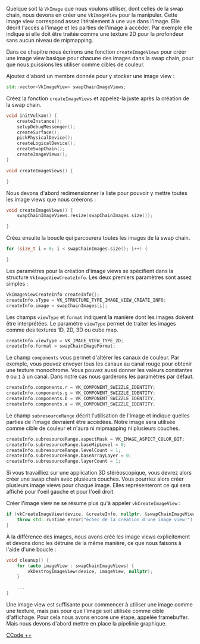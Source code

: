 Quelque soit la `VkImage` que nous voulons utiliser, dont celles de la swap chain, nous devons en créer une 
`VkImageView` pour la manipuler. Cette image view correspond assez litéralement à une vue dans l'image. Elle décrit 
l'accès à l'image et les parties de l'image à accéder. Par exemple elle indique si elle doit être traitée comme une 
texture 2D pour la profondeur sans aucun niveau de mipmapping.

Dans ce chapitre nous écrirons une fonction `createImageViews` pour créer une image view basique pour chacune des 
images dans la swap chain, pour que nous puissions les utiliser comme cibles de couleur.

Ajoutez d'abord un membre donnée pour y stocker une image view :

```c++
std::vector<VkImageView> swapChainImageViews;
```

Créez la fonction `createImageViews` et appelez-la juste après la création de la swap chain.

```c++
void initVulkan() {
    createInstance();
    setupDebugMessenger();
    createSurface();
    pickPhysicalDevice();
    createLogicalDevice();
    createSwapChain();
    createImageViews();
}

void createImageViews() {

}
```

Nous devons d'abord redimensionner la liste pour pouvoir y mettre toutes les image views que nous créerons :

```c++
void createImageViews() {
    swapChainImageViews.resize(swapChainImages.size());

}
```

Créez ensuite la boucle qui parcourera toutes les images de la swap chain.

```c++
for (size_t i = 0; i < swapChainImages.size(); i++) {

}
```

Les paramètres pour la création d'image views se spécifient dans la structure `VkImageViewCreateInfo`. Les deux 
premiers paramètres sont assez simples :

```c++
VkImageViewCreateInfo createInfo{};
createInfo.sType = VK_STRUCTURE_TYPE_IMAGE_VIEW_CREATE_INFO;
createInfo.image = swapChainImages[i];
```

Les champs `viewType` et `format` indiquent la manière dont les images doivent être interprétées. Le paramètre 
`viewType` permet de traiter les images comme des textures 1D, 2D, 3D ou cube map.

```c++
createInfo.viewType = VK_IMAGE_VIEW_TYPE_2D;
createInfo.format = swapChainImageFormat;
```

Le champ `components` vous permet d'altérer les canaux de couleur. Par exemple, vous pouvez envoyer tous les 
canaux au canal rouge pour obtenir une texture monochrome. Vous pouvez aussi donner les valeurs constantes `0` ou `1`
à un canal. Dans notre cas nous garderons les paramètres par défaut.

```c++
createInfo.components.r = VK_COMPONENT_SWIZZLE_IDENTITY;
createInfo.components.g = VK_COMPONENT_SWIZZLE_IDENTITY;
createInfo.components.b = VK_COMPONENT_SWIZZLE_IDENTITY;
createInfo.components.a = VK_COMPONENT_SWIZZLE_IDENTITY;
```

Le champ `subresourceRange` décrit l'utilisation de l'image et indique quelles parties de l'image devraient être 
accédées. Notre image sera utilisée comme cible de couleur et n'aura ni mipmapping ni plusieurs couches.

```c++
createInfo.subresourceRange.aspectMask = VK_IMAGE_ASPECT_COLOR_BIT;
createInfo.subresourceRange.baseMipLevel = 0;
createInfo.subresourceRange.levelCount = 1;
createInfo.subresourceRange.baseArrayLayer = 0;
createInfo.subresourceRange.layerCount = 1;
```

Si vous travailliez sur une application 3D stéréoscopique, vous devrez alors créer une swap chain avec plusieurs 
couches. Vous pourriez alors créer plusieurs image views pour chaque image. Elles représenteront ce qui sera affiché
pour l'oeil gauche et pour l'oeil droit.

Créer l'image view ne se résume plus qu'à appeler `vkCreateImageView` :

```c++
if (vkCreateImageView(device, &createInfo, nullptr, &swapChainImageViews[i]) != VK_SUCCESS) {
    throw std::runtime_error("échec de la création d'une image view!");
}
```

À la différence des images, nous avons créé les image views explicitement et devons donc les détruire de la même 
manière, ce que nous faisons à l'aide d'une boucle :

```c++
void cleanup() {
    for (auto imageView : swapChainImageViews) {
        vkDestroyImageView(device, imageView, nullptr);
    }

    ...
}
```

Une image view est suffisante pour commencer à utiliser une image comme une texture, mais pas pour que l'image soit 
utilisée comme cible d'affichage. Pour cela nous avons encore une étape, appelée framebuffer. Mais nous devons 
d'abord mettre en place la pipelinie graphique.

[CCode ++](/code/07_image_views.cpp)
